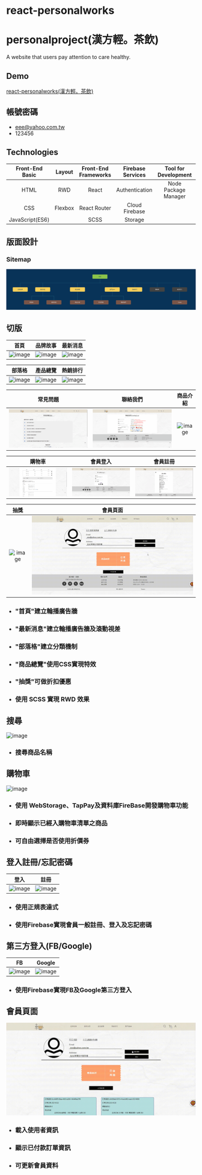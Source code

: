 # react-personalworks
# personalproject(漢方輕。茶飲)
A website that users pay attention to care healthy.

## Demo
[react-personalworks(漢方輕。茶飲)](https://shang-jui.github.io/react-personalworks/#/)

## 帳號密碼
- eee@yahoo.com.tw
- 123456

## Technologies
Front-End Basic  | Layout |Front-End Frameworks |Firebase Services|Tool for Development|Other|
:---------------:|:------:|:-------------------:|:---------------:|:------------------:|:---------------:|
HTML             | RWD    |React                |Authentication   |Node Package Manager|Version Control : Git / GitHub| |
CSS              | Flexbox|React Router         |Cloud Firebase   |                    |WebStorage|
JavaScript(ES6)  |        |SCSS                 |Storage          |                    |TapPay|


## 版面設計
### Sitemap
![image](https://github.com/shang-jui/personalproject/blob/main/%E5%9C%96%E7%89%871.png)

## 切版
首頁  | 品牌故事 | 最新消息 |
:---------------:|:------:|:--------------------:|
![image](https://github.com/shang-jui/personalproject/blob/main/img/personal-index1.gif) | ![image](https://github.com/shang-jui/personalproject/blob/main/img/personal-story.gif)| ![image](https://github.com/shang-jui/personalproject/blob/main/img/personal-news1.gif)|

部落格  | 產品總覽 | 熱銷排行 |
|:---------------:|:------:|:--------------------:|
![image](https://github.com/shang-jui/personalproject/blob/main/img/personal-blog.gif) | ![image](https://github.com/shang-jui/personalproject/blob/main/img/personal-items.gif)| ![image](https://github.com/shang-jui/personalproject/blob/main/img/personal-Hot.gif)|

常見問題  | 聯絡我們 | 商品介紹 |
|:---------------:|:------:|:--------------------:|
![image](https://github.com/shang-jui/personalproject/blob/main/img/personal-Problem.gif) | ![image](https://github.com/shang-jui/personalproject/blob/main/img/personal-contact.gif)| ![image](https://github.com/shang-jui/personalproject/blob/main/img/personal-introduce.gif)|

購物車 |會員登入  | 會員註冊 | 
|:---------------:|:---------------:|:------:|
![image](https://github.com/shang-jui/personalproject/blob/main/img/personal-shop.gif)|![image](https://github.com/shang-jui/personalproject/blob/main/img/personal-person.gif) | ![image](https://github.com/shang-jui/personalproject/blob/main/img/personal-create.gif)|

抽獎 |會員頁面  | 
|:---------------:|:---------------:|
![image](https://github.com/shang-jui/react-personalworks/blob/master/src/img/discount.gif)|![image](https://github.com/shang-jui/react-personalworks/blob/master/src/img/information.gif) | 

- ### "首頁"建立輪播廣告牆
- ### "最新消息"建立輪播廣告牆及滾動視差
- ### "部落格"建立分類機制
- ### "商品總覽"使用CSS實現特效
- ### "抽獎"可做折扣優惠
- ### 使用 SCSS 實現 RWD 效果

## 搜尋
![image](https://github.com/shang-jui/react-personalworks/blob/master/reactpersonal-search.gif)
- ### 搜尋商品名稱
## 購物車
![image](https://github.com/shang-jui/react-personalworks/blob/master/reactpersonal-SHOP.gif)
- ### 使用 WebStorage、TapPay及資料庫FireBase開發購物車功能
- ### 即時顯示已經入購物車清單之商品
- ### 可自由選擇是否使用折價券
## 登入註冊/忘記密碼
|登入|註冊|
|:---------------:|:---------------:|
![image](https://github.com/shang-jui/react-personalworks/blob/master/reactpersonal-login.gif)|![image](https://github.com/shang-jui/react-personalworks/blob/master/reactpersonal-registered.gif)
- ### 使用正規表達式
- ### 使用Firebase實現會員一般註冊、登入及忘記密碼
## 第三方登入(FB/Google) 
|FB|Google|
|:---------------:|:---------------:|
![image](https://github.com/shang-jui/react-personalworks/blob/master/reactpersonal-FB.gif)|![image](https://github.com/shang-jui/react-personalworks/blob/master/reactpersonal-Google.gif)
- ### 使用Firebase實現FB及Google第三方登入
## 會員頁面
![image](https://github.com/shang-jui/react-personalworks/blob/master/src/img/changeInfor.gif)
- ### 載入使用者資訊
- ### 顯示已付款訂單資訊
- ### 可更新會員資料
